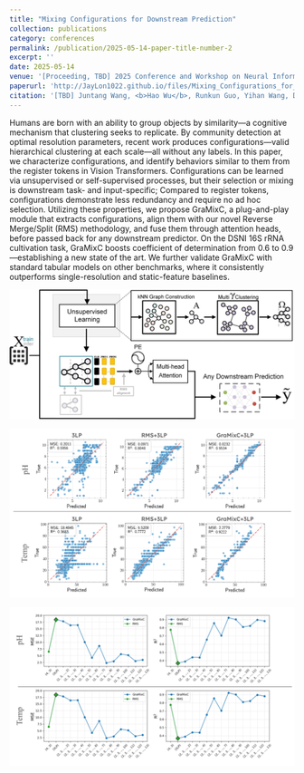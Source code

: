 ```yaml
---
title: "Mixing Configurations for Downstream Prediction"
collection: publications
category: conferences
permalink: /publication/2025-05-14-paper-title-number-2
excerpt: ''
date: 2025-05-14
venue: '[Proceeding, TBD] 2025 Conference and Workshop on Neural Information Processing Systems'
paperurl: 'http://JayLon1022.github.io/files/Mixing_Configurations_for_Downstream_Prediction.pdf'
citation: '[TBD] Juntang Wang, <b>Hao Wu</b>, Runkun Guo, Yihan Wang, Dongmian Zou, Shixin Xu. &quot;Mixing Configurations for Downstream Prediction.&quot; <i>2025 Conference and Workshop on Neural Information Processing Systems (NeurIPS 2025)</i>. 1(1).'
---
```

Humans are born with an ability to group objects by similarity—a cognitive mechanism that clustering seeks to replicate. By community detection at optimal resolution parameters, recent work produces configurations—valid hierarchical clustering at each scale—all without any labels. In this paper, we characterize configurations, and identify behaviors similar to them from the register tokens in Vision Transformers. Configurations can be learned via unsupervised or self-supervised processes, but their selection or mixing is downstream task- and input-specific;  Compared to register tokens, configurations demonstrate less redundancy and require no ad hoc selection. Utilizing these properties, we propose GraMixC, a plug-and-play module that extracts configurations, align them with our novel Reverse Merge/Split (RMS) methodology, and fuse them through attention heads, before passed back for any downstream predictor. On the DSNI 16S rRNA cultivation task, GraMixC boosts coefficient of determination from 0.6 to 0.9—establishing a new state of the art. We further validate GraMixC with standard tabular models on other benchmarks, where it consistently outperforms single-resolution and static-feature baselines.

![Figure 1: GraMixC model architecture](../images/publications/GraMixC/framework.png)

![Figure 2: Regression performance for DSNI prediction task](../images/publications/GraMixC/dsmz_regression.png)

![Figure 3: Ablation study results on DSNI prediction task](../images/publications/GraMixC/dsmz_ablation.png)
